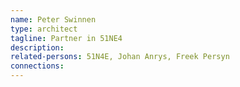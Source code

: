 ```yaml
---
name: Peter Swinnen
type: architect
tagline: Partner in 51NE4
description:
related-persons: 51N4E, Johan Anrys, Freek Persyn
connections:
---
```

